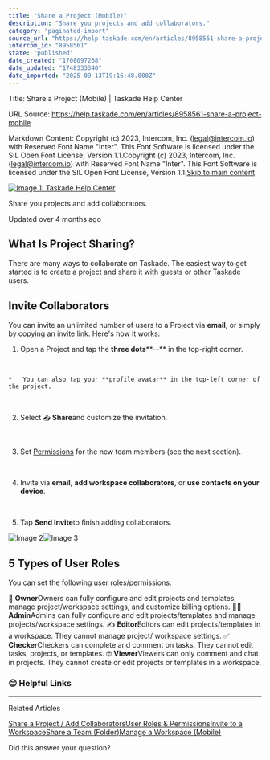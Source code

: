 ```yaml
---
title: "Share a Project (Mobile)"
description: "Share you projects and add collaborators."
category: "paginated-import"
source_url: "https://help.taskade.com/en/articles/8958561-share-a-project-mobile"
intercom_id: "8958561"
state: "published"
date_created: "1708097268"
date_updated: "1748333340"
date_imported: "2025-09-13T19:16:48.000Z"
---
```


Title: Share a Project (Mobile) | Taskade Help Center

URL Source: https://help.taskade.com/en/articles/8958561-share-a-project-mobile

Markdown Content:
Copyright (c) 2023, Intercom, Inc. (legal@intercom.io) with Reserved Font Name "Inter". This Font Software is licensed under the SIL Open Font License, Version 1.1.Copyright (c) 2023, Intercom, Inc. (legal@intercom.io) with Reserved Font Name "Inter". This Font Software is licensed under the SIL Open Font License, Version 1.1.[Skip to main content](https://help.taskade.com/en/articles/8958561-share-a-project-mobile#main-content)

[![Image 1: Taskade Help Center](https://downloads.intercomcdn.com/i/o/490280/d14603621e78c833c2d0e66f/2d1230f35f3009fff25b2989e93312a5.png)](https://help.taskade.com/en/)

Share you projects and add collaborators.

Updated over 4 months ago

**What Is Project Sharing?**
----------------------------

There are many ways to collaborate on Taskade. The easiest way to get started is to create a project and share it with guests or other Taskade users.

**Invite Collaborators**
------------------------

You can invite an unlimited number of users to a Project via **email**, or simply by copying an invite link. Here's how it works:

1.   Open a Project and tap the **three dots****···** in the top-right corner.

​

    *   You can also tap your **profile avatar** in the top-left corner of the project.

​

2.   Select 📤 **Share**and customize the invitation.

​

3.   Set [Permissions](https://intercom.help/taskade/en/articles/8958434) for the new team members (see the next section).

​

4.   Invite via **email**, **add workspace collaborators**, or **use contacts on your device**.

​

5.   Tap **Send Invite**to finish adding collaborators.

![Image 2](https://downloads.intercomcdn.com/i/o/plyqw4hf/1542505326/3dc5c7f8dc04cd58e8eac953194e/Share+Project.jpg?expires=1757916000&signature=71cb89502efc67e31ef92258bd51310a97416946792b7f3ebbc2bfb357fd68c0&req=dSUjFMx%2BmIJdX%2FMW3Hu4gTum81j4mR4qaAROhkPnynqhVpRwy8CcfGeW%2FXtU%0AxA%3D%3D%0A)![Image 3](https://downloads.intercomcdn.com/i/o/plyqw4hf/1542505559/2d2be5fc7a070c74d13cd55975c5/Share+Config+B.jpg?expires=1757916000&signature=9226270d12279125a66617b5c38bc563c8754cb17b30bb5d1a56a29e14555708&req=dSUjFMx%2BmIRaUPMW3Hu4gSZP7Qsw443yOU0UOC4SCfgO7NJl2akAp2IW20s8%0AfQ%3D%3D%0A)

**5 Types of User Roles**
-------------------------

You can set the following user roles/permissions:

🦄 **Owner**Owners can fully configure and edit projects and templates, manage project/workspace settings, and customize billing options.
👩‍💻 **Admin**Admins can fully configure and edit projects/templates and manage projects/workspace settings.
✍️ **Editor**Editors can edit projects/templates in a workspace. They cannot manage project/ workspace settings.
✅ **Checker**Checkers can complete and comment on tasks. They cannot edit tasks, projects, or templates.
🤓 **Viewer**Viewers can only comment and chat in projects. They cannot create or edit projects or templates in a workspace.

### **😊 Helpful Links**

* * *

Related Articles

[Share a Project / Add Collaborators](https://help.taskade.com/en/articles/8958373-share-a-project-add-collaborators)[User Roles & Permissions](https://help.taskade.com/en/articles/8958434-user-roles-permissions)[Invite to a Workspace](https://help.taskade.com/en/articles/8958486-invite-to-a-workspace)[Share a Team (Folder)](https://help.taskade.com/en/articles/8958494-share-a-team-folder)[Manage a Workspace (Mobile)](https://help.taskade.com/en/articles/8958565-manage-a-workspace-mobile)

Did this answer your question?
